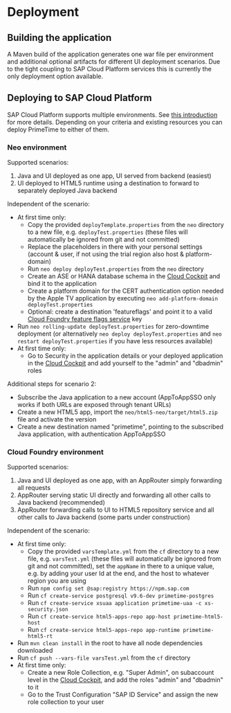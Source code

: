 # Deployment
## Building the application
A Maven build of the application generates one war file per environment and additional optional artifacts for different UI deployment scenarios. Due to the tight coupling to SAP Cloud Platform services this is currently the only deployment option available.

## Deploying to SAP Cloud Platform
SAP Cloud Platform supports multiple environments. See [this introduction](https://help.sap.com/viewer/65de2977205c403bbc107264b8eccf4b/Cloud/en-US/ab512c3fbda248ab82c1c545bde19c78.html) for more details. Depending on your criteria and existing resources you can deploy PrimeTime to either of them.
### Neo environment
Supported scenarios:
1. Java and UI deployed as one app, UI served from backend (easiest)
2. UI deployed to HTML5 runtime using a destination to forward to separately deployed Java backend

Independent of the scenario:

  - At first time only:
    - Copy the provided `deployTemplate.properties` from the `neo` directory to a new file, e.g. `deployTest.properties` (these files will automatically be ignored from git and not committed)
    - Replace the placeholders in there with your personal settings (account & user, if not using the trial region also host & platform-domain)
    - Run `neo deploy deployTest.properties` from the `neo` directory
    - Create an ASE or HANA database schema in the [Cloud Cockpit](https://account.hanatrial.ondemand.com/cockpit) and bind it to the application
    - Create a platform domain for the CERT authentication option needed by the Apple TV application by executing `neo add-platform-domain deployTest.properties`
    - Optional: create a destination 'featureflags' and point it to a valid [Cloud Foundry feature flags service](https://help.sap.com/viewer/2250efa12769480299a1acd282b615cf/Cloud/en-US/29788680118a41cb85b6bb691507f821.html) key
  - Run `neo rolling-update deployTest.properties` for zero-downtime deployment (or alternatively `neo deploy deployTest.properties` and `neo restart deployTest.properties` if you have less resources available)
  - At first time only:
    - Go to Security in the application details or your deployed application in the [Cloud Cockpit](https://account.hanatrial.ondemand.com/cockpit) and add yourself to the "admin" and "dbadmin" roles

Additional steps for scenario 2:

  - Subscribe the Java application to a new account (AppToAppSSO only works if both URLs are exposed through tenant URLs)
  - Create a new HTML5 app, import the `neo/html5-neo/target/html5.zip` file and activate the version
  - Create a new destination named "primetime", pointing to the subscribed Java application, with authentication AppToAppSSO

### Cloud Foundry environment
Supported scenarios:
1. Java and UI deployed as one app, with an AppRouter simply forwarding all requests
2. AppRouter serving static UI directly and forwarding all other calls to Java backend (recommended)
3. AppRouter forwarding calls to UI to HTML5 repository service and all other calls to Java backend (some parts under construction)

Independent of the scenario:
  - At first time only:
    - Copy the provided `varsTemplate.yml` from the `cf` directory to a new file, e.g. `varsTest.yml` (these files will automatically be ignored from git and not committed), set the `appName` in there to a unique value, e.g. by adding your user Id at the end, and the host to whatever region you are using
    - Run `npm config set @sap:registry https://npm.sap.com`
    - Run `cf create-service postgresql v9.6-dev primetime-postgres`
    - Run `cf create-service xsuaa application primetime-uaa -c xs-security.json`
    - Run `cf create-service html5-apps-repo app-host primetime-html5-host`
    - Run `cf create-service html5-apps-repo app-runtime primetime-html5-rt`
  - Run `mvn clean install` in the root to have all node dependencies downloaded
  - Run `cf push --vars-file varsTest.yml` from the `cf` directory
  - At first time only:
    - Create a new Role Collection, e.g. "Super Admin", on subaccount level in the [Cloud Cockpit](https://account.hanatrial.ondemand.com/cockpit), and add the roles "admin" and "dbadmin" to it
    - Go to the Trust Configuration "SAP ID Service" and assign the new role collection to your user
